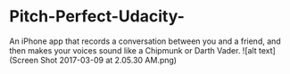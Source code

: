 # Pitch-Perfect-Udacity-
 An iPhone app that records a conversation between you and a friend, and then makes your voices sound like a Chipmunk or Darth Vader.
![alt text](Screen Shot 2017-03-09 at 2.05.30 AM.png)
